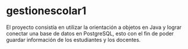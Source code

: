 # gestionescolar1
El proyecto consistía en utilizar la orientación a objetos en Java y lograr conectar una base de datos en PostgreSQL, esto con el fin de poder guardar información de los estudiantes y los docentes.
